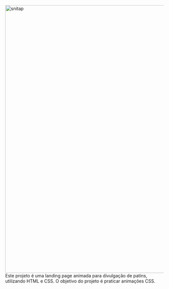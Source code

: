 <img width="1890" height="848" alt="snitap" src="https://github.com/user-attachments/assets/3c3bd60d-d31a-4502-a687-ea437c124b0a" />
<br>
Este projeto é uma landing page animada para divulgação de patins, utilizando HTML e CSS. O objetivo do projeto é praticar animações CSS.
